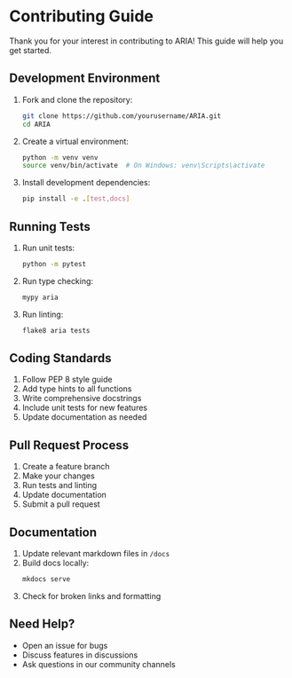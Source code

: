 # Contributing Guide

Thank you for your interest in contributing to ARIA! This guide will help you get started.

## Development Environment

1. Fork and clone the repository:
   ```bash
   git clone https://github.com/yourusername/ARIA.git
   cd ARIA
   ```

2. Create a virtual environment:
   ```bash
   python -m venv venv
   source venv/bin/activate  # On Windows: venv\Scripts\activate
   ```

3. Install development dependencies:
   ```bash
   pip install -e .[test,docs]
   ```

## Running Tests

1. Run unit tests:
   ```bash
   python -m pytest
   ```

2. Run type checking:
   ```bash
   mypy aria
   ```

3. Run linting:
   ```bash
   flake8 aria tests
   ```

## Coding Standards

1. Follow PEP 8 style guide
2. Add type hints to all functions
3. Write comprehensive docstrings
4. Include unit tests for new features
5. Update documentation as needed

## Pull Request Process

1. Create a feature branch
2. Make your changes
3. Run tests and linting
4. Update documentation
5. Submit a pull request

## Documentation

1. Update relevant markdown files in `/docs`
2. Build docs locally:
   ```bash
   mkdocs serve
   ```
3. Check for broken links and formatting

## Need Help?

- Open an issue for bugs
- Discuss features in discussions
- Ask questions in our community channels
